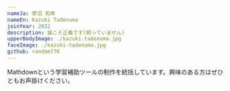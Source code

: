 ```yaml
---
nameJa: 蓼沼 和希
nameEn: Kazuki Tadenuma
joinYear: 2022
description: 猫こそ正義です(飼っていません)
upperBodyImage: ./kazuki-tadenuma.jpg
faceImage: ./kazuki-tadenuma.jpg
github: random776
---
```

Mathdownという学習補助ツールの制作を統括しています。興味のある方はぜひともお声掛けください。
